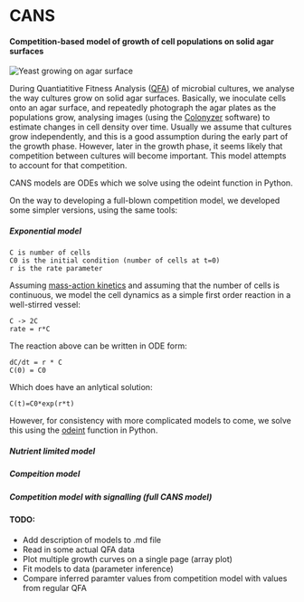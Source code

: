 # CANS
#### Competition-based model of growth of cell populations on solid agar surfaces

![Yeast growing on agar surface](http://farm6.staticflickr.com/5310/5658435523_c2e43729f1_b.jpg "Yeast on agar")

During Quantiatitive Fitness Analysis ([QFA](http://research.ncl.ac.uk/qfa/)) of microbial cultures, we analyse the way cultures grow on solid agar surfaces.  Basically, we inoculate cells onto an agar surface, and repeatedly photograph the agar plates as the populations grow, analysing images (using the [Colonyzer](http://research.ncl.ac.uk/colonyzer/) software) to estimate changes in cell density over time.  Usually we assume that cultures grow independently, and this is a good assumption during the early part of the growth phase.  However, later in the growth phase, it seems likely that competition between cultures will become important.  This model attempts to account for that competition.

CANS models are ODEs which we solve using the odeint function in Python.

On the way to developing a full-blown competition model, we developed some simpler versions, using the same tools:

##### Exponential model
    C is number of cells
    C0 is the initial condition (number of cells at t=0)
    r is the rate parameter

Assuming [mass-action kinetics](https://en.wikipedia.org/wiki/Law_of_mass_action) and assuming that the number of cells is continuous, we model the cell dynamics as a simple first order reaction in a well-stirred vessel:

    C -> 2C
    rate = r*C

The reaction above can be written in ODE form:

    dC/dt = r * C
    C(0) = C0

Which does have an anlytical solution:

    C(t)=C0*exp(r*t)
    
However, for consistency with more complicated models to come, we solve this using the [odeint](http://docs.scipy.org/doc/scipy/reference/generated/scipy.integrate.odeint.html) function in Python.
##### Nutrient limited model

##### Compeition model

##### Competition model with signalling (full CANS model)


#### TODO:
* Add description of models to .md file
* Read in some actual QFA data
* Plot multiple growth curves on a single page (array plot)
* Fit models to data (parameter inference) 
* Compare inferred paramter values from competition model with values from regular QFA








